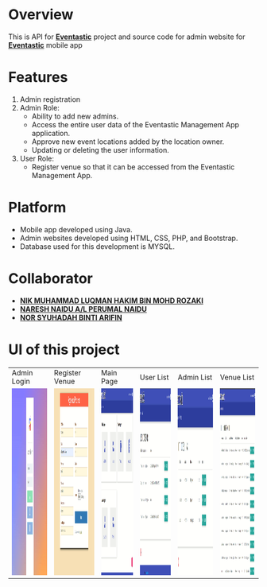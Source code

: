 # Overview

This is API for **[Eventastic](https://github.com/luqmaneo/Eventastic)** project and source code for admin website for **[Eventastic](https://github.com/luqmaneo/Eventastic)** mobile app

# Features
1. Admin registration
2. Admin Role:
   - Ability to add new admins.
   - Access the entire user data of the Eventastic Management App application.
   - Approve new event locations added by the location owner.
   - Updating or deleting the user information.
3. User Role:
   - Register venue so that it can be accessed from the Eventastic Management App.
  
# Platform
- Mobile app developed using Java.
- Admin websites developed using HTML, CSS, PHP, and Bootstrap.
- Database used for this development is MYSQL.

# Collaborator
- **[NIK MUHAMMAD LUQMAN HAKIM BIN MOHD ROZAKI](https://github.com/LuqmanMohd)**
- **[NARESH NAIDU A/L PERUMAL NAIDU](https://github.com/DeadPool9090)**
- **[NOR SYUHADAH BINTI ARIFIN](https://github.com/syuhadah99)**

# UI of this project

<table>
  <tr>
    <td>Admin Login</td>
     <td>Register Venue</td>
     <td>Main Page</td>
     <td>User List</td>
     <td>Admin List</td>
     <td>Venue List</td>
  </tr>
  <tr>
    <td><img src="UI/AdminLogin.png" width=183 height=376></td>
    <td><img src="UI/RegisterVenue.png" width=183 height=376></td>
    <td><img src="UI/MainPage.png" width=183 height=376></td>
    <td><img src="UI/UserList.png" width=183 height=376></td>
    <td><img src="UI/AdminList.png" width=183 height=376></td>
    <td><img src="UI/VenueList.png" width=183 height=376></td>
  </tr>
</table>
